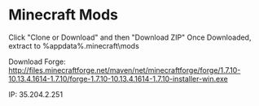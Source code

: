 # Minecraft Mods
Click "Clone or Download" and then "Download ZIP"
Once Downloaded, extract to %appdata%\.minecraft\mods

Download Forge: http://files.minecraftforge.net/maven/net/minecraftforge/forge/1.7.10-10.13.4.1614-1.7.10/forge-1.7.10-10.13.4.1614-1.7.10-installer-win.exe

IP: 35.204.2.251
